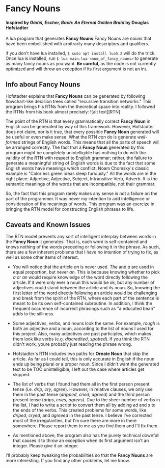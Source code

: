 # Fancy Nouns
#### Inspired by _Gödel, Escher, Bach: An Eternal Golden Braid_ by Douglas Hofstadter
A lua program that generates **Fancy Nouns** 
Fancy Nouns are nouns that have been embellished with arbitrarily many descriptors and qualifiers.

If you don't have lua installed, `$ sudo apt install lua5.2` will do the trick. 
Once lua is installed, run `$ lua main.lua <num_of_fancy_nouns>` to generate as many fancy nouns as you want.
**Be careful**, as the code is not currently optimized and will throw an exception if its first argument is not an int.

## Info about Fancy Nouns
Hofstadter explains that **Fancy Nouns** can be generated by following flowchart-like decision trees called "recursive transition networks." This program brings his RTNs from the theoretical space into reality. I followed the RTNs from his book almost precisely:
![alt text][RTN]

The point of the RTN is that every grammatically correct **Fancy Noun** in English can be generated by way of this framework. However, Hofstadter does not claim, nor is it true, that every possible **Fancy Noun** generated will be useful or even make sense. What the RTN _can_ do is generate _well-formed_ strings of English words. This means that all the parts of speech will be arranged correctly. The fact that a **Fancy Noun** generated by this program might be completely unintelligible has nothing to do with the validity of the RTN with respect to English grammar; rather, the failure to generate a meaningful string of English words is due to the fact that some English words have meanings which conflict. Noam Chomsky's classic example is "Colorless green ideas sleep furiously." All the words are in the right place: Adjective, Adjective, Subject, Intransitive Verb, Adverb. It is the semantic meanings of the words that are incompatible, not their grammar.

So, the fact that this program rarely makes any sense is not a failure on the part of the programmer. It was never my intention to add intelligence or consideration of the meanings of words. This program was an exercize in bringing the RTN model for constructing English phrases to life. 

## Caveats and Known Issues
The RTN model prevents any sort of intelligent interplay between words in the **Fancy Noun** it generates. That is, each word is self-contained and knows nothing of the words preceding or following it in the phrase. As such, there are a few inherent problems that I have no intention of trying to fix, as well as some other items of interest.

* You will notice that the article _an_ is never used. _The_ and _a_ are used in equal proportion, but never _an_. This is because knowing whether to pick _a_ or _an_ would require knowledge of the word directly following the article. If it were only ever a noun this would be ok, but any number of adjectives could stand between the article and its noun. So, knowing the first letter of the word directly following an article would be challenging and break from the spirit of the RTN, where each part of the sentence is meant to be its own self-contained subroutine. In addition, I think the frequent occurence of incorrect phrasings such as "a educated bean" adds to the silliness.

* Some adjectives, verbs, and nouns look the same. For example, _rough_ is both an adjective and a noun, according to the list of nouns I used for this project. Also, many adjectives are past participles, which makes them look like verbs (e.g. _discredited_, _spotted_). If you think the RTN didn't work, youre probably just reading the phrase wrong.

* Hofstadter's RTN includes two paths for **Ornate Noun** that skip the article. As far as I could tell, this is only accurate in English if the noun ends up being plural or a proper noun. Since I didn't want the generated text to be TOO unintelligible, I left out the case where articles get skipped.

* The list of verbs that I found had them all in the first person present tense (i.e. _drip_, _cry_, _agree_). However, in relative clauses, we only use them in the past tense (_dripped_, _cried_, _agreed_) and the third person present tense (_drips_, _cries_, _agrees_). Due to the sheer number of verbs in the list, I had to write a script to convert them all by adding _ed_ and _s_ to the ends of the verbs. This created problems for some words, like _driped_, _cryed_, and _agreeed_ in the past tense. I believe I've corrected most of the irregularities, but I'm sure there are more in there somewhere. Please report them to me as you find them and I'll fix them. 

* As mentioned above, the program also has the purely technical downfall that causes it to throw an exception when its first argument isn't an integer. Please give it an integer.

I'll probably keep tweaking the probabilities so that the **Fancy Nouns** are more interesting. If you find any other problems, let me know.
